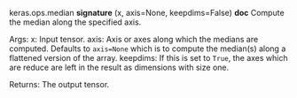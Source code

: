 keras.ops.median
__signature__
(x, axis=None, keepdims=False)
__doc__
Compute the median along the specified axis.

Args:
    x: Input tensor.
    axis: Axis or axes along which the medians are computed. Defaults to
        `axis=None` which is to compute the median(s) along a flattened
        version of the array.
    keepdims: If this is set to `True`, the axes which are reduce
        are left in the result as dimensions with size one.

Returns:
    The output tensor.

